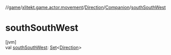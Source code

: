 //[game](../../../../index.md)/[xlitekt.game.actor.movement](../../index.md)/[Direction](../index.md)/[Companion](index.md)/[southSouthWest](south-south-west.md)

# southSouthWest

[jvm]\
val [southSouthWest](south-south-west.md): [Set](https://kotlinlang.org/api/latest/jvm/stdlib/kotlin.collections/-set/index.html)&lt;[Direction](../index.md)&gt;
